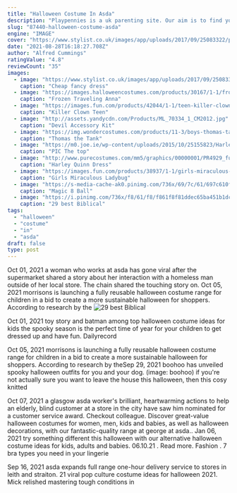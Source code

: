 ```yaml
---
title: "Halloween Costume In Asda"
description: "Playpennies is a uk parenting site. Our aim is to find you the best deals on products which you use in the home. We'll try and help you to cut down on the co"
slug: "87440-halloween-costume-asda"
engine: "IMAGE"
cover: "https://www.stylist.co.uk/images/app/uploads/2017/09/25083322/pirate-lady-fancy-dress-costume.jpg?w=1200&h=1&fit=max&auto=format%2Ccompress"
date: "2021-08-28T16:18:27.708Z"
author: "Alfred Cummings"
ratingValue: "4.8"
reviewCount: "35"
images:
  - image: "https://www.stylist.co.uk/images/app/uploads/2017/09/25083322/pirate-lady-fancy-dress-costume.jpg?w=1200&h=1&fit=max&auto=format%2Ccompress"
    caption: "Cheap fancy dress"
  - image: "https://images.halloweencostumes.com/products/30167/1-1/frozen-traveling-anna-deluxe-costume.jpg"
    caption: "Frozen Traveling Anna"
  - image: "https://images.fun.com/products/42044/1-1/teen-killer-clown-costume.jpg"
    caption: "Killer Clown Teen"
  - image: "http://assets.yandycdn.com/Products/ML_70334_1_CM2012.jpg"
    caption: "Devil Accessory Kit"
  - image: "https://img.wondercostumes.com/products/11-3/boys-thomas-tank-engine-costume.jpg"
    caption: "Thomas the Tank"
  - image: "https://m0.joe.ie/wp-content/uploads/2015/10/25155823/Harlequin-Costume-.jpg"
    caption: "PIC The top"
  - image: "http://www.purecostumes.com/mm5/graphics/00000001/PR4929_full_1.jpg"
    caption: "Harley Quinn Dress"
  - image: "https://images.fun.com/products/38937/1-1/girls-miraculous-ladybug-costume.jpg"
    caption: "Girls Miraculous Ladybug"
  - image: "https://s-media-cache-ak0.pinimg.com/736x/69/7c/61/697c610f700b7dbaf75a6f81797ba3de.jpg"
    caption: "Magic 8 Ball"
  - image: "https://i.pinimg.com/736x/f8/61/f8/f861f8f81ddec65ba451b1dcf8a0025f--nativity-costumes-angel-costumes.jpg"
    caption: "29 best Biblical"
tags:
  - "halloween"
  - "costume"
  - "in"
  - "asda"
draft: false
type: post
---
```


Oct 01, 2021 a woman who works at asda has gone viral after the supermarket shared a story about her interaction with a homeless man outside of her local store. The chain shared the touching story on. Oct 05, 2021 morrisons is launching a fully reusable halloween costume range for children in a bid to create a more sustainable halloween for shoppers. According to research by the
![29 best Biblical](https://i.pinimg.com/736x/f8/61/f8/f861f8f81ddec65ba451b1dcf8a0025f--nativity-costumes-angel-costumes.jpg "29 best Biblical")

Oct 01, 2021 toy story and batman among top halloween costume ideas for kids the spooky season is the perfect time of year for your children to get dressed up and have fun. Dailyrecord
<!--inArticleAds-->

<!--galleryOne-->

Oct 05, 2021 morrisons is launching a fully reusable halloween costume range for children in a bid to create a more sustainable halloween for shoppers. According to research by theSep 29, 2021 boohoo has unveiled spooky halloween outfits for you and your dog. (image: boohoo) if you're not actually sure you want to leave the house this halloween, then this cosy knitted
<!--inArticleAds-->

<!--galleryTwo-->

Oct 07, 2021 a glasgow asda worker's brilliant, heartwarming actions to help an elderly, blind customer at a store in the city have saw him nominated for a customer service award. Checkout colleague. Discover great-value halloween costumes for women, men, kids and babies, as well as halloween decorations, with our fantastic-quality range at george at asda.. Jan 06, 2021 try something different this halloween with our alternative halloween costume ideas for kids, adults and babies. 06.10.21 . Read more. Fashion . 7 bra types you need in your lingerie
<!--galleryThree-->

Sep 16, 2021 asda expands full range one-hour delivery service to stores in leith and straiton.  21 viral pop culture costume ideas for halloween 2021. Mick relished mastering tough conditions in